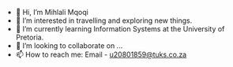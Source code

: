 - 👋 Hi, I’m Mihlali Mqoqi
- 👀 I’m interested in travelling and exploring new things.
- 🌱 I’m currently learning Information Systems at the University of Pretoria.
- 💞️ I’m looking to collaborate on ...
- 📫 How to reach me: Email - u20801859@tuks.co.za

<!---
20801859/20801859 is a ✨ special ✨ repository because its `README.md` (this file) appears on your GitHub profile.
You can click the Preview link to take a look at your changes.
--->
